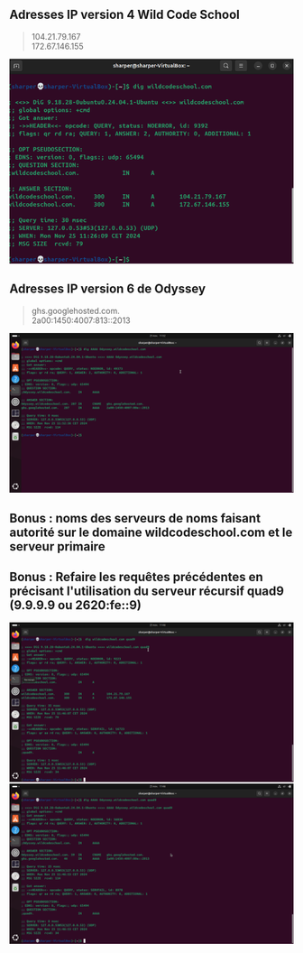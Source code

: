 ## Adresses IP version 4 Wild Code School

> 104.21.79.167  
> 172.67.146.155  

![VirtualBoxVM_J4StX15cD3.png](https://github.com/Skchaper/DNS_DIG/blob/main/Screenshots/VirtualBoxVM_J4StX15cD3.png)

## Adresses IP version 6 de **Odyssey** 

> ghs.googlehosted.com.  
> 2a00:1450:4007:813::2013

![VirtualBoxVM_rgNPDV9eqD.png](https://github.com/Skchaper/DNS_DIG/blob/main/Screenshots/VirtualBoxVM_rgNPDV9eqD.png)

## Bonus : noms des serveurs de noms faisant autorité sur le domaine wildcodeschool.com et le serveur primaire



## Bonus : Refaire les requêtes précédentes en précisant l'utilisation du serveur récursif quad9 (9.9.9.9 ou 2620:fe::9)

![VirtualBoxVM_tCCeuWFpu5.png](https://github.com/Skchaper/DNS_DIG/blob/main/Screenshots/VirtualBoxVM_tCCeuWFpu5.png)
![VirtualBoxVM_Ff99GMRyoL.png](https://github.com/Skchaper/DNS_DIG/blob/main/Screenshots/VirtualBoxVM_Ff99GMRyoL.png)

